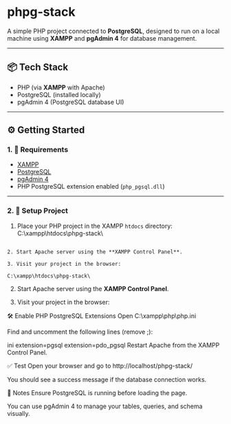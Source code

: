 # phpg-stack

A simple PHP project connected to **PostgreSQL**, designed to run on a local machine using **XAMPP** and **pgAdmin 4** for database management.

---

## 📦 Tech Stack

- PHP (via **XAMPP** with Apache)
- PostgreSQL (installed locally)
- pgAdmin 4 (PostgreSQL database UI)

---

## ⚙️ Getting Started

### 1. 🔧 Requirements

- [XAMPP](https://www.apachefriends.org/)
- [PostgreSQL](https://www.postgresql.org/download/)
- [pgAdmin 4](https://www.pgadmin.org/download/)
- PHP PostgreSQL extension enabled (`php_pgsql.dll`)

---

### 2. 📁 Setup Project

1. Place your PHP project in the XAMPP `htdocs` directory:
C:\xampp\htdocs\phpg-stack\

```

2. Start Apache server using the **XAMPP Control Panel**.

3. Visit your project in the browser:

C:\xampp\htdocs\phpg-stack\

```
2. Start Apache server using the **XAMPP Control Panel**.

3. Visit your project in the browser:

🛠️ Enable PHP PostgreSQL Extensions
Open C:\xampp\php\php.ini

Find and uncomment the following lines (remove ;):

ini
extension=pgsql
extension=pdo_pgsql
Restart Apache from the XAMPP Control Panel.

✅ Test
Open your browser and go to http://localhost/phpg-stack/

You should see a success message if the database connection works.

📌 Notes
Ensure PostgreSQL is running before loading the page.

You can use pgAdmin 4 to manage your tables, queries, and schema visually.